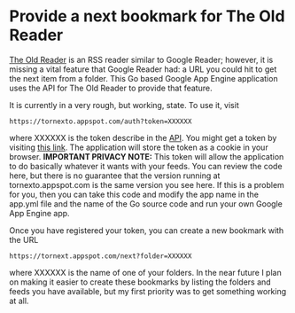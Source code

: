 # Provide a next bookmark for The Old Reader

[The Old Reader](http://theoldreader.com) is an RSS reader similar to Google Reader;
however, it is missing a vital feature that Google Reader had: a URL you could hit 
to get the next item from a folder.  This Go based Google App Engine application uses
the API for The Old Reader to provide that feature.

It is currently in a very rough, but working, state.  To use it, visit

    https://tornexto.appspot.com/auth?token=XXXXXX

where XXXXXX is the token describe in the [API](https://github.com/krasnoukhov/theoldreader-api/blob/master/README.md#getting-a-token). You might get a token by visiting [this link](https://theoldreader.com/reader/api/0/token). The application will store the token as a cookie in your browser.  **IMPORTANT PRIVACY NOTE:** This token will allow the application to do basically whatever it wants with your feeds.  You can review the code here, but there is no guarantee that the version running at tornexto.appspot.com is the same version you see here.  If this is a problem for you, then you can take this code and modify the app name in the app.yml file and the name of the Go source code and run your own Google App Engine app.

Once you have registered your token, you can create a new bookmark with the URL

    https://tornext.appspot.com/next?folder=XXXXXX

where XXXXXX is the name of one of your folders.  In the near future I plan on making it easier to create these bookmarks by listing the folders and feeds you have available, but my first priority was to get something working at all.
